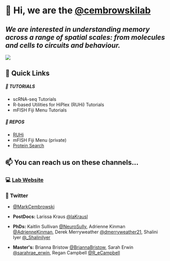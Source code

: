 
# 👋 Hi, we are the [@cembrowskilab](https://www.cembrowskilab.com/)

## *We are interested in understanding memory across a range of spatial scales: from molecules and cells to circuits and behaviour.*  
![](https://images.squarespace-cdn.com/content/v1/5ae4b962da02bc2c12392eb6/1525019485972-S5PWYME9XE8Q2JZCRQQF/lypd1CaRegions_retry_5_b_full.jpg?format=2500w)
  
## 📌 Quick Links  
##### 📝 **TUTORIALS**   
- scRNA-seq Tutorials  
- R-based Utilities for HiPlex (RUHi) Tutorials  
- mFISH Fiji Menu Tutorials  
  
##### 📂 **REPOS**  
- [RUHi](https://www.github.com/cembrowskilab/RUHi)  
- mFISH Fiji Menu (private)    
- [Protein Search](https://www.github.com/cembrowskilab/proteinsearch.py)  
  
## 📫  You can reach us on these channels...  
### 💻 [Lab Website](https://www.cembrowskilab.com/)
### 🐣 Twitter
- [@MarkCembrowski](https://twitter.com/MarkCembrowski)  
  
- **PostDocs:** Larissa Kraus [@laKrausl](https://twitter.com/laKrausl)    
- **PhDs:** Kaitlin Sullivan [@NeuroSully](https://twitter.com/NeuroSully), Adrienne Kinman [@AdrienneKinman](https://twitter.com/AdrienneKinman), Derek Merryweather [@dmerryweather21](https://twitter.com/dmerryweather21), Shalini Iyer [@_ShaliniIyer](https://twitter.com/_ShaliniIyer)   
- **Master's:** Brianna Bristow [@BriannaBristow](https://twitter.com/BriannaBristow), Sarah Erwin [@sarahrae_erwin](https://twitter.com/sarahrae_erwin), Regan Campbell [@R_eCampbell](https://twitter.com/R_eCampbell)    


